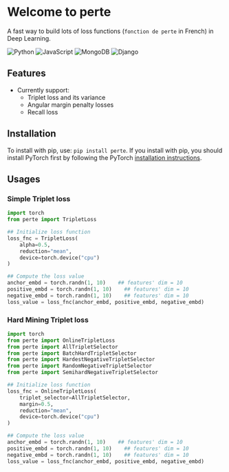 # Welcome to perte
A fast way to build lots of loss functions (```fonction de perte``` in French) in Deep Learning.

<p>
<img alt="Python" src="https://img.shields.io/badge/Python-3776AB?style=for-the-badge&logo=python&logoColor=white&style=flat" />
<img alt="JavaScript" src="https://img.shields.io/badge/JavaScript-F7DF1E?logo=javascript&logoColor=white&style=flat" />
<img alt="MongoDB" src="https://img.shields.io/badge/MongoDB-47A248?logo=mongodb&logoColor=white&style=flat" />
<img alt="Django" src="https://img.shields.io/badge/Django-092E20?logo=django&logoColor=white&style=flat" />
</p>

## Features

- Currently support:
    - Triplet loss and its variance
    - Angular margin penalty losses
    - Recall loss

## Installation

To install with pip, use: `pip install perte`. If you install with pip,
you should install PyTorch first by following the PyTorch [installation
instructions](https://pytorch.org/get-started/locally/).

## Usages

### Simple Triplet loss
```python
import torch
from perte import TripletLoss

## Initialize loss function
loss_fnc = TripletLoss(
    alpha=0.5, 
    reduction="mean", 
    device=torch.device("cpu")
)

## Compute the loss value
anchor_embd = torch.randn(1, 10)    ## features' dim = 10
positive_embd = torch.randn(1, 10)    ## features' dim = 10
negative_embd = torch.randn(1, 10)    ## features' dim = 10
loss_value = loss_fnc(anchor_embd, positive_embd, negative_embd)
```

### Hard Mining Triplet loss
```python
import torch
from perte import OnlineTripletLoss
from perte import AllTripletSelector
from perte import BatchHardTripletSelector
from perte import HardestNegativeTripletSelector
from perte import RandomNegativeTripletSelector
from perte import SemihardNegativeTripletSelector

## Initialize loss function
loss_fnc = OnlineTripletLoss(
    triplet_selector=AllTripletSelector,
    margin=0.5,
    reduction="mean", 
    device=torch.device("cpu")
)

## Compute the loss value
anchor_embd = torch.randn(1, 10)    ## features' dim = 10
positive_embd = torch.randn(1, 10)    ## features' dim = 10
negative_embd = torch.randn(1, 10)    ## features' dim = 10
loss_value = loss_fnc(anchor_embd, positive_embd, negative_embd)
```
